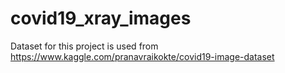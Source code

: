 # covid19_xray_images

Dataset for this project is used from
https://www.kaggle.com/pranavraikokte/covid19-image-dataset
